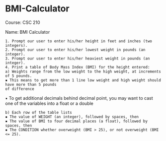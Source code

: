 # BMI-Calculator
Course: CSC 210

Name: BMI Calculator

    1. Prompt our user to enter his/her height in feet and inches (two integers).
    2. Prompt our user to enter his/her lowest weight in pounds (an integer).
    3. Prompt our user to enter his/her heaviest weight in pounds (an integer).
    4. Print a table of Body Mass Index (BMI) for the height entered:
    a) Weights range from the low weight to the high weight, at increments of 5 pounds.
    ▪ This means to get more than 1 line low weight and high weight should have more than 5 pounds
    of difference
  
▪ To get additional decimals behind decimal point, you may want to cast one of the variables into
    a float or a double
    
    b) Each row of the table lists
    ▪ The value of WEIGHT (an integer), followed by spaces, then
    ▪ The value of BMI to four decimal places (a float), followed by spaces, then
    ▪ The CONDITION whether overweight (BMI > 25), or not overweight (BMI <= 25).
    
